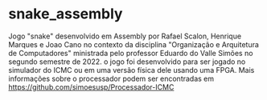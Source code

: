 # snake_assembly
Jogo "snake" desenvolvido em Assembly por Rafael Scalon, Henrique Marques e Joao Cano no contexto da disciplina "Organização e Arquitetura de Computadores" ministrada pelo professor Eduardo do Valle Simões no segundo semestre de 2022.
o jogo foi desenvolvido para ser jogado no simulador do ICMC ou em uma versão física dele usando uma FPGA. Mais informações sobre o processador podem ser encontradas em <https://github.com/simoesusp/Processador-ICMC>
